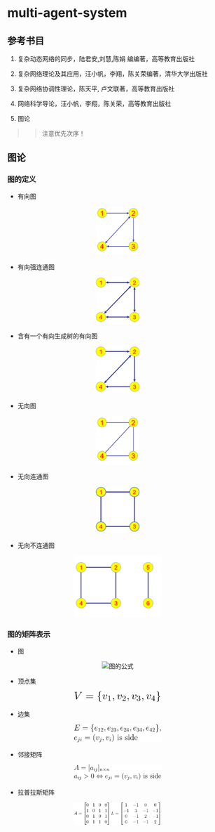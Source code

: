# multi-agent-system

## 参考书目

1. 复杂动态网络的同步，陆君安,刘慧,陈娟 编编著，高等教育出版社

2. 复杂网络理论及其应用，汪小帆，李翔，陈关荣编著，清华大学出版社

3. 复杂网络协调性理论，陈天平, 卢文联著，高等教育出版社

4. 网络科学导论，汪小帆，李翔，陈关荣，高等教育出版社

5. 图论

>> 注意优先次序！


## 图论

### 图的定义

- 有向图  

<center>
    <img src="./Pictures/有向图.png" title="有向图" width="100" high="100" />
</center>

- 有向强连通图  

<center>
    <img src="./Pictures/有向强连通图.png" title="有向强连通图" width="100" high="100" />
</center>

- 含有一个有向生成树的有向图  

<center>
    <img src="./Pictures/含有一个有向生成树的有向图.png" title="含有一个有向生成树的有向图" width="100" high="100" />
</center>

- 无向图

<center>
    <img src="./Pictures/无向图.png" title="无向图" width="100" high="100" />
</center>

- 无向连通图  

<center>
    <img src="./Pictures/无向连通图.png" title="无向连通图" width="100" high="100" />
</center>

- 无向不连通图  

<center>
    <img src="./Pictures/无向不连通图.png" title="无向不连通图" width="200" high="200" />
</center>

### 图的矩阵表示

- 图

<center>
    <img src="./Pictures/图.svg" title="图的公式" width="200" high="200" />
</center>

- 顶点集  

<center>
    <img src="./Pictures/顶点集.svg" title="顶点集" width="200" high="200" />
</center>

- 边集  

<center>
    <img src="./Pictures/边集.svg" title="顶点集" width="200" high="200" />
</center>

- 邻接矩阵

<center>
    <img src="./Pictures/邻接矩阵.svg" title="图的公式" width="200" high="200" />
</center>

- 拉普拉斯矩阵

<center>
    <img src="./Pictures/Lapulasi.svg" title="拉普拉斯矩阵" width="200" high="200" />
</center>
